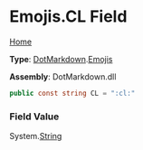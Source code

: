 # Emojis\.CL Field

[Home](../../../README.md)

**Type**: [DotMarkdown](../../README.md)\.[Emojis](../README.md)

**Assembly**: DotMarkdown\.dll

```csharp
public const string CL = ":cl:"
```

### Field Value

System\.[String](https://docs.microsoft.com/en-us/dotnet/api/system.string)